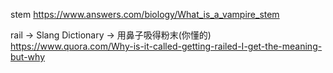 ﻿stem
https://www.answers.com/biology/What_is_a_vampire_stem

rail -> Slang Dictionary -> 用鼻子吸得粉末(你懂的)
https://www.quora.com/Why-is-it-called-getting-railed-I-get-the-meaning-but-why